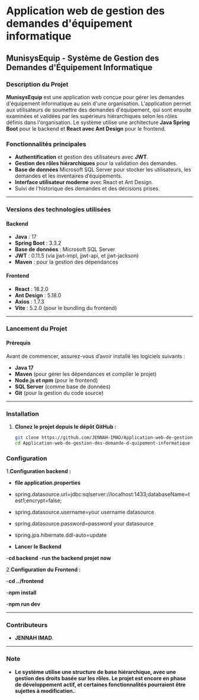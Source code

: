 # Application web de gestion des demandes d'équipement informatique

## MunisysEquip - Système de Gestion des Demandes d'Équipement Informatique

### Description du Projet

**MunisysEquip** est une application web conçue pour gérer les demandes d'équipement informatique au sein d'une organisation. L'application permet aux utilisateurs de soumettre des demandes d'équipement, qui sont ensuite examinées et validées par les supérieurs hiérarchiques selon les rôles définis dans l'organisation. Le système utilise une architecture **Java Spring Boot** pour le backend et **React avec Ant Design** pour le frontend.

### Fonctionnalités principales

- **Authentification** et gestion des utilisateurs avec **JWT**.
- **Gestion des rôles hiérarchiques** pour la validation des demandes.
- **Base de données** Microsoft SQL Server pour stocker les utilisateurs, les demandes et les inventaires d’équipements.
- **Interface utilisateur moderne** avec React et Ant Design.
- Suivi de l'historique des demandes et des décisions prises.

---

### Versions des technologies utilisées

#### Backend

- **Java** : 17
- **Spring Boot** : 3.3.2
- **Base de données** : Microsoft SQL Server
- **JWT** : 0.11.5 (via jjwt-impl, jjwt-api, et jjwt-jackson)
- **Maven** : pour la gestion des dépendances

#### Frontend

- **React** : 18.2.0
- **Ant Design** : 5.18.0
- **Axios** : 1.7.3
- **Vite** : 5.2.0 (pour le bundling du frontend)

---

### Lancement du Projet

#### Prérequis

Avant de commencer, assurez-vous d’avoir installé les logiciels suivants :

- **Java 17**
- **Maven** (pour gérer les dépendances et compiler le projet)
- **Node.js et npm** (pour le frontend)
- **SQL Server** (comme base de données)
- **Git** (pour la gestion du code source)

---

### Installation

1. **Clonez le projet depuis le dépôt GitHub :**

   ```bash
   git clone https://github.com/JENNAH-IMAD/Application-web-de-gestion-des-demandes-d-quipement-informatique.git
   cd Application-web-de-gestion-des-demande-d-quipement-informatique

### Configuration
1.**Configuration backend :**
- **file application.properties**
- spring.datasource.url=jdbc:sqlserver://localhost:1433;databaseName=test1;encrypt=false;
- spring.datasource.username=your username datasource
- spring.datasource.password=password your datasource
- spring.jpa.hibernate.ddl-auto=update

- **Lancer le Backend**

-**cd backend**
-**run the backend projet now**

2.**Configuration du Frontend :**

-**cd ../frontend**

-**npm install**

-**npm run dev**

---

### Contributeurs
- **JENNAH IMAD**.

---

### Note
- **Le système utilise une structure de base hiérarchique, avec une gestion des droits basée sur les rôles. Le projet est encore en phase de développement actif, et certaines fonctionnalités pourraient être sujettes à modification.**.
